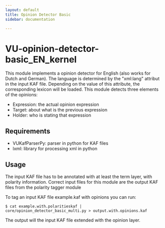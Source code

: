 ```yaml
---
layout: default
title: Opinion Detector Basic
sidebar: documentation

---
```




<div id='readme'></div>

VU-opinion-detector-basic_EN_kernel
==================================

This module implements a opinion detector for English (also works for Dutch and German). The language
is determined by the "xml:lang" attribut in the input KAF file. Depending on the value of this attribute,
the corresponding lexicon will be loaded. This module detects three elements of the opinions:
* Expression: the actual opinion expression
* Target: about what is the previous expression
* Holder: who is stating that expression

Requirements
-----------
* VUKafParserPy: parser in python for KAF files
* lxml: library for processing xml in python


Usage
----

The input KAF file has to be annotated with at least the term layer, with polarity information.
Correct input files for this module are the output KAF files from the polarity tagger module

To tag an input KAF file example.kaf with opinions you can run:
````shell
$ cat example.with.polaritieskaf | core/opinion_detector_basic_multi.py > output.with.opinions.kaf
````

The output will the input KAF file extended with the opinion layer.

